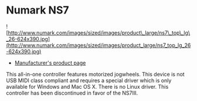 # Numark NS7

![http://www.numark.com/images/sized/images/product\_large/ns7\_top\_lg\_26-624x390.jpg](http://www.numark.com/images/sized/images/product_large/ns7_top_lg_26-624x390.jpg)

  - [Manufacturer's product page](http://www.numark.com/product/ns7)

This all-in-one controller features motorized jogwheels. This device is
not USB MIDI class compliant and requires a special driver which is only
available for Windows and Mac OS X. There is no Linux driver. This
controller has been discontinued in favor of the NS7III.
